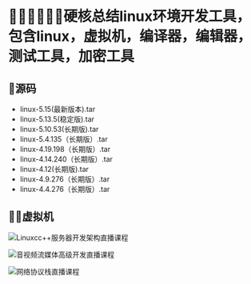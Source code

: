 # 🤸‍♀️🤾‍♀️🤸‍♂️硬核总结linux环境开发工具，包含linux，虚拟机，编译器，编辑器，测试工具，加密工具

## 🚩源码

- linux-5.15(最新版本).tar
- linux-5.13.5(稳定版).tar
- linux-5.10.53(长期版).tar
- linux-5.4.135（长期版）.tar
- linux-4.19.198（长期版）.tar
- linux-4.14.240（长期版）.tar
- linux-4.12(长期版).tar
- linux-4.9.276（长期版）.tar
- linux-4.4.276（长期版）.tar

## 🏳‍🌈虚拟机

![Linuxcc++服务器开发架构直播课程](https://user-images.githubusercontent.com/87457873/150141699-8ecda57a-0075-4aac-8561-71e2f29fdb2b.jpg)

![音视频流媒体高级开发直播课程](https://user-images.githubusercontent.com/87457873/150141722-473a37e9-1e2c-4065-992b-5998ea10f4ff.jpg)

![网络协议栈直播课程](https://user-images.githubusercontent.com/87457873/150141738-085c4a7d-6f04-4c5f-8471-fa2a08b99423.jpg)



